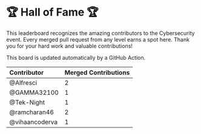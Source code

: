# 🏆 Hall of Fame 🏆

This leaderboard recognizes the amazing contributors to the Cybersecurity event. Every merged pull request from any level earns a spot here. Thank you for your hard work and valuable contributions!

This board is updated automatically by a GitHub Action.

| Contributor | Merged Contributions |
| :--- | :--- |
| @Alfresci | 2 |
| @GAMMA32100 | 1 |
| @Tek-Night | 1 |
| @ramcharan46 | 2 |
| @vihaancoderva | 1 |
